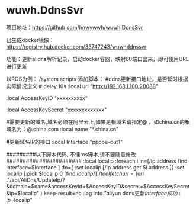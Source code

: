 # wuwh.DdnsSvr

项目地址：https://github.com/hnwywwh/wuwh.DdnsSvr

已生成docker镜像：https://registry.hub.docker.com/33747243/wuwhddnssvr

功能：更新alidns解析记录，启动docker容器，映射80端口出来，即可使用URL进行更新

以ROS为例：
/system scripts
添加脚本：
#ddns更新接口地址，是否延时根据实际情况定义
#:delay 10s 
:local url "http://192.168.1.100:20088"

:local AccessKeyID "xxxxxxxxxx"

:local AccessKeySecret "xxxxxxxxxxxxx"

#需要更新的域名,域名必须在阿里云上,如果是根域名请指定@  ，如china.cn的根域名为：@.china.com
:local name "*.china.cn"

#更新域名IP的接口
:local Interface "pppoe-out1"

#########以下脚本代码, 不懂ros脚本,请不要随意修改#######################
:local localip
:foreach i in=[/ip address find interface=$Interface ] do={
:set localip [/ip address get $i address ]}
:set localip [:pick $localip 0 [find $localip /]]
/tool fetch url=($url ."/api/AliDns/UpdateIp/\?&domain=$name&accessKeyId=$AccessKeyID&secret=$AccessKeySecret&ip=$localip" ) keep-result=no
:log info "aliyun ddns更新$Interface成功:ip=$localip"
